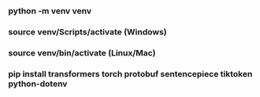 ### python -m venv venv
### source venv/Scripts/activate (Windows)
### source venv/bin/activate (Linux/Mac)
### pip install transformers torch protobuf sentencepiece tiktoken python-dotenv